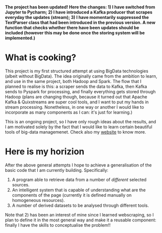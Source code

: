 **The project has been updated! Here the changes: 1) I have switched from Jupyter to Pycharm; 2) I have introduced a Kafka producer that scrapes everyday the updates (stream); 3) I have momentarily suppressed the TextParser class that had been introduced in the previous version. A new function that checks whether there have been updates should be included (however this may be done once the storing system will be implemented.)**

# What is cooking?

This project is my first structured attempt at using BigData technologies (albeit without BigData). The idea originally came from the ambition to learn, and use in the same project, both Hadoop and Spark. The flow that I planned to realise is this: a scraper sends the data to Kafka, then Kafka sends to Pyspark for processing, and finally everything gets stored through Hadoop (plans are changing though, because it turned out that Apache Kafka & Quixstreams are super cool tools, and I want to put my hands in stream processing. Nonetheless, in one way or another I would like to incorporate as many components as I can: it's just for learning.)

This is an ongoing project, so I have only rough ideas about the results, and I am motivated solely by the fact that I would like to learn certain beautiful tools of big-data managemenet. Check also my [website](https://gabriele-donato.github.io/gabrieledonato/jekyll/update/2024/07/22/Updates.html) to know more.

# Here is my horizion 

After the above general attempts I hope to achieve a generalisation of the basic code that I am currently building. Specifically:

1) A program able to retrieve data from a number of _different_ selected sources.
2) An intelligent system that is capable of understanding what are the components of the page (currently it is defined manually on homogeneous resources).
3) A number of derived datasets to be analysed through different tools.

Note that 2) has been an interest of mine since I learned webscraping, so I plan to define it in the most general way and make it a reusable component: finally I have the skills to conceptualise the problem!!

